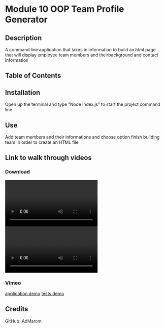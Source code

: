 # Module 10 OOP Team Profile Generator 

## Description 
A command line application that takes in information to build an html page that will display employee team members and theirbackground and contact information

## Table of Contents


## Installation
Open up the terminal and type "Node index.js" to start the project command line

## Use
Add team members and their informations and choose option finish building team in order to create an HTML file


## Link to walk through videos

### Download
![application demo](./demos/ApplicationDemo.mov)
![tests demo](./demos/TestsDemo.mov)

### Vimeo
[application demo](https://vimeo.com/810296455)
[tests demo](https://vimeo.com/810296499)



## Credits
GitHub: AdMarom
